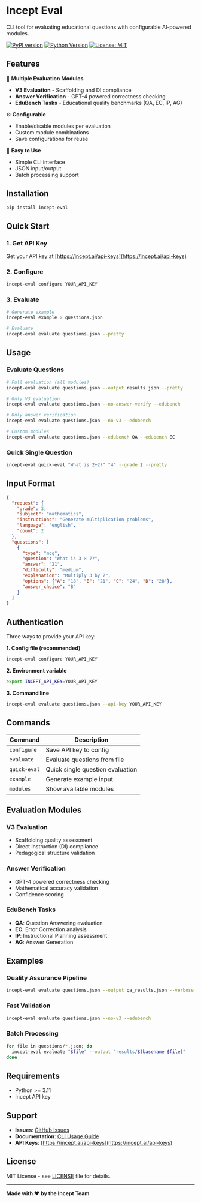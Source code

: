 # Incept Eval

CLI tool for evaluating educational questions with configurable AI-powered modules.

[![PyPI version](https://badge.fury.io/py/incept-eval.svg)](https://badge.fury.io/py/incept-eval)
[![Python Version](https://img.shields.io/pypi/pyversions/incept-eval.svg)](https://pypi.org/project/incept-eval/)
[![License: MIT](https://img.shields.io/badge/License-MIT-yellow.svg)](https://opensource.org/licenses/MIT)

## Features

🎯 **Multiple Evaluation Modules**
- **V3 Evaluation** - Scaffolding and DI compliance
- **Answer Verification** - GPT-4 powered correctness checking
- **EduBench Tasks** - Educational quality benchmarks (QA, EC, IP, AG)

⚙️ **Configurable**
- Enable/disable modules per evaluation
- Custom module combinations
- Save configurations for reuse

🚀 **Easy to Use**
- Simple CLI interface
- JSON input/output
- Batch processing support

## Installation

```bash
pip install incept-eval
```

## Quick Start

### 1. Get API Key

Get your API key at [https://incept.ai/api-keys](https://incept.ai/api-keys)

### 2. Configure

```bash
incept-eval configure YOUR_API_KEY
```

### 3. Evaluate

```bash
# Generate example
incept-eval example > questions.json

# Evaluate
incept-eval evaluate questions.json --pretty
```

## Usage

### Evaluate Questions

```bash
# Full evaluation (all modules)
incept-eval evaluate questions.json --output results.json --pretty

# Only V3 evaluation
incept-eval evaluate questions.json --no-answer-verify --edubench

# Only answer verification
incept-eval evaluate questions.json --no-v3 --edubench

# Custom modules
incept-eval evaluate questions.json --edubench QA --edubench EC
```

### Quick Single Question

```bash
incept-eval quick-eval "What is 2+2?" "4" --grade 2 --pretty
```

## Input Format

```json
{
  "request": {
    "grade": 3,
    "subject": "mathematics",
    "instructions": "Generate multiplication problems",
    "language": "english",
    "count": 2
  },
  "questions": [
    {
      "type": "mcq",
      "question": "What is 3 × 7?",
      "answer": "21",
      "difficulty": "medium",
      "explanation": "Multiply 3 by 7",
      "options": {"A": "18", "B": "21", "C": "24", "D": "28"},
      "answer_choice": "B"
    }
  ]
}
```

## Authentication

Three ways to provide your API key:

**1. Config file (recommended)**
```bash
incept-eval configure YOUR_API_KEY
```

**2. Environment variable**
```bash
export INCEPT_API_KEY=YOUR_API_KEY
```

**3. Command line**
```bash
incept-eval evaluate questions.json --api-key YOUR_API_KEY
```

## Commands

| Command | Description |
|---------|-------------|
| `configure` | Save API key to config |
| `evaluate` | Evaluate questions from file |
| `quick-eval` | Quick single question evaluation |
| `example` | Generate example input |
| `modules` | Show available modules |

## Evaluation Modules

### V3 Evaluation
- Scaffolding quality assessment
- Direct Instruction (DI) compliance
- Pedagogical structure validation

### Answer Verification
- GPT-4 powered correctness checking
- Mathematical accuracy validation
- Confidence scoring

### EduBench Tasks
- **QA**: Question Answering evaluation
- **EC**: Error Correction analysis
- **IP**: Instructional Planning assessment
- **AG**: Answer Generation

## Examples

### Quality Assurance Pipeline

```bash
incept-eval evaluate questions.json --output qa_results.json --verbose
```

### Fast Validation

```bash
incept-eval evaluate questions.json --no-v3 --edubench
```

### Batch Processing

```bash
for file in questions/*.json; do
  incept-eval evaluate "$file" --output "results/$(basename $file)"
done
```

## Requirements

- Python >= 3.11
- Incept API key

## Support

- **Issues**: [GitHub Issues](https://github.com/incept-ai/incept-eval/issues)
- **Documentation**: [CLI Usage Guide](https://github.com/incept-ai/incept-eval/blob/main/CLI_USAGE.md)
- **API Keys**: [https://incept.ai/api-keys](https://incept.ai/api-keys)

## License

MIT License - see [LICENSE](LICENSE) file for details.

---

**Made with ❤️ by the Incept Team**
